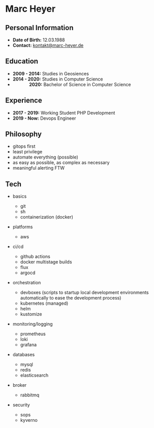 # Marc Heyer

## Personal Information
- **Date of Birth:** 12.03.1988
- **Contact:** [kontakt@marc-heyer.de](mailto:kontakt@marc-heyer.de)

## Education

- **2009 - 2014:** Studies in Geosiences
- **2014 - 2020:** Studies in Computer Science
- &nbsp;&nbsp;&nbsp;&nbsp;&nbsp;&nbsp;&nbsp;&nbsp;&nbsp;&nbsp;&nbsp;&nbsp;&nbsp;**2020:** Bachelor of Science in Computer Science

## Experience

- **2017 - 2019:** Working Student PHP Development
- **2019 - Now:** Devops Engineer

## Philosophy

- gitops first
- least privilege
- automate everything (possible)
- as easy as possible, as complex as necessary
- meaningful alerting FTW

## Tech

- basics
  - git
  - sh
  - containerization (docker)

- platforms
  - aws

- ci/cd
  - github actions
  - docker multistage builds
  - flux
  - argocd

- orchestration
  - devboxes (scripts to startup local development environments automatically to ease the development process)
  - kubernetes (managed)
  - helm
  - kustomize

- monitoring/logging
  - prometheus
  - loki
  - grafana

- databases
  - mysql
  - redis
  - elasticsearch

- broker
  - rabbitmq

- security
  - sops
  - kyverno
